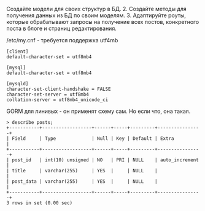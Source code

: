 Создайте модели для своих структур в БД.
2. Создайте методы для получения данных из БД по своим моделям.
3. Адаптируйте роуты, которые обрабатывают запросы на получение всех постов, конкретного поста в блоге и страниц редактирования.

/etc/my.cnf - требуется поддержка utf4mb
```
[client]
default-character-set = utf8mb4

[mysql]
default-character-set = utf8mb4

[mysqld]
character-set-client-handshake = FALSE
character-set-server = utf8mb4
collation-server = utf8mb4_unicode_ci
```

GORM для линивых - он применят схему сам. Но если что, она такая.

```
> describe posts;
+-----------+------------------+------+-----+---------+----------------+
| Field     | Type             | Null | Key | Default | Extra          |
+-----------+------------------+------+-----+---------+----------------+
| post_id   | int(10) unsigned | NO   | PRI | NULL    | auto_increment |
| title     | varchar(255)     | YES  |     | NULL    |                |
| post_data | varchar(255)     | YES  |     | NULL    |                |
+-----------+------------------+------+-----+---------+----------------+
3 rows in set (0.00 sec)
```
